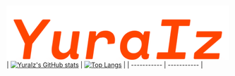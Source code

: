 ![YuraIz](./YuraIz.svg)
| [![YuraIz's GitHub stats](https://github-readme-stats.vercel.app/api?username=YuraIz&theme=cobalt2&hide_border=true&bg_color=00000000)](https://github.com/anuraghazra/github-readme-stats) | [![Top Langs](https://github-readme-stats.vercel.app/api/top-langs/?username=YuraIz&theme=cobalt2&langs_count=3&hide_border=true&bg_color=00000000)](https://github.com/anuraghazra/github-readme-stats) |
| ----------- | ----------- |
